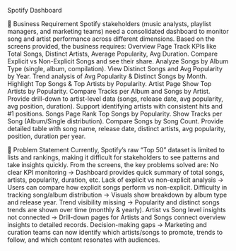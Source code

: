 Spotify Dashboard

📌 Business Requirement
Spotify stakeholders (music analysts, playlist managers, and marketing teams) need a consolidated dashboard to monitor song and artist performance across different dimensions.
Based on the screens provided, the business requires:
Overview Page
Track KPIs like Total Songs, Distinct Artists, Average Popularity, Avg Duration.
Compare Explicit vs Non-Explicit Songs and see their share.
Analyze Songs by Album Type (single, album, compilation).
View Distinct Songs and Avg Popularity by Year.
Trend analysis of Avg Popularity & Distinct Songs by Month.
Highlight Top Songs & Top Artists by Popularity.
Artist Page
Show Top Artists by Popularity.
Compare Tracks per Album and Songs by Artist.
Provide drill-down to artist-level data (songs, release date, avg popularity, avg position, duration).
Support identifying artists with consistent hits and #1 positions.
Songs Page
Rank Top Songs by Popularity.
Show Tracks per Song (Album/Single distribution).
Compare Songs by Song Count.
Provide detailed table with song name, release date, distinct artists, avg popularity, position, duration per year.

📌 Problem Statement
Currently, Spotify’s raw “Top 50” dataset is limited to lists and rankings, making it difficult for stakeholders to see patterns and take insights quickly.
From the screens, the key problems solved are:
No clear KPI monitoring → Dashboard provides quick summary of total songs, artists, popularity, duration, etc.
Lack of explicit vs non-explicit analysis → Users can compare how explicit songs perform vs non-explicit.
Difficulty in tracking song/album distribution → Visuals show breakdown by album type and release year.
Trend visibility missing → Popularity and distinct songs trends are shown over time (monthly & yearly).
Artist vs Song level insights not connected → Drill-down pages for Artists and Songs connect overview insights to detailed records.
Decision-making gaps → Marketing and curation teams can now identify which artists/songs to promote, trends to follow, and which content resonates with audiences.
